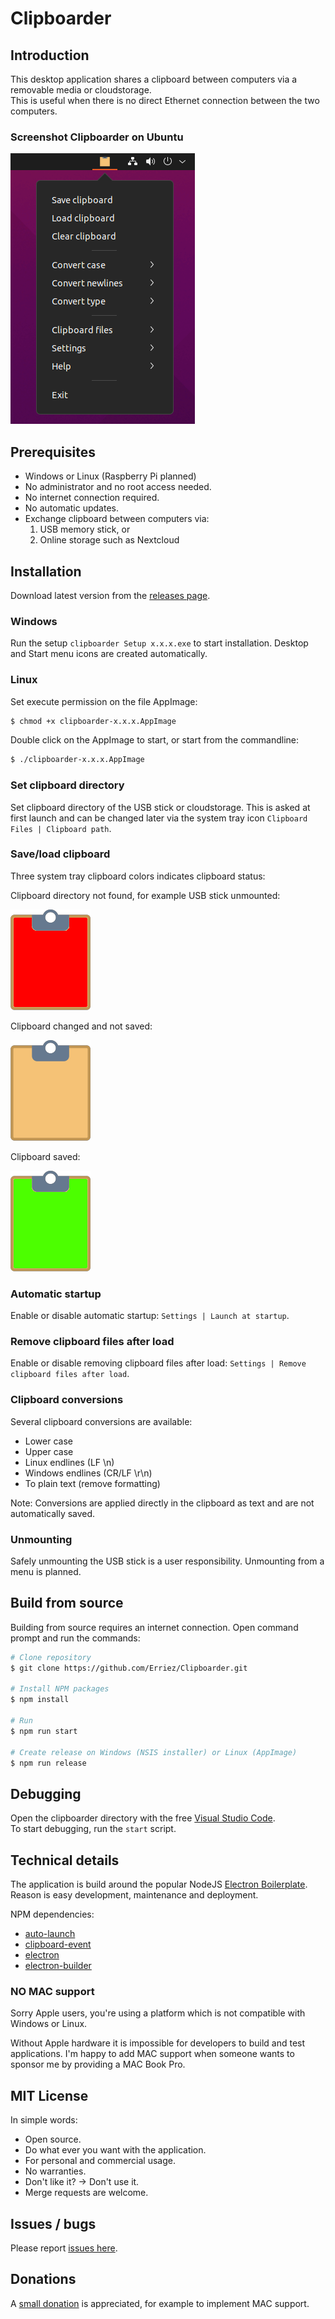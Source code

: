 # Clipboarder

## Introduction

This desktop application shares a clipboard between computers via a removable media or cloudstorage.  
This is useful when there is no direct Ethernet connection between the two computers.

### Screenshot Clipboarder on Ubuntu

![Screenshot Clipboard Ubuntu](screenshots/screenshot-clipboarder-ubuntu.png)

## Prerequisites

* Windows or Linux (Raspberry Pi planned)
* No administrator and no root access needed.
* No internet connection required.
* No automatic updates.
* Exchange clipboard between computers via:
  1. USB memory stick, or
  2. Online storage such as Nextcloud

## Installation

Download latest version from the [releases page](https://github.com/Erriez/Clipboarder/releases).

### Windows

Run the setup `clipboarder Setup x.x.x.exe` to start installation.
Desktop and Start menu icons are created automatically.

### Linux

Set execute permission on the file AppImage:

```bash
$ chmod +x clipboarder-x.x.x.AppImage
```

Double click on the AppImage to start, or start from the commandline:

```bash
$ ./clipboarder-x.x.x.AppImage
```

### Set clipboard directory

Set clipboard directory of the USB stick or cloudstorage. This is asked at first launch and can be changed later via the system tray icon `Clipboard Files | Clipboard path`.

### Save/load clipboard

Three system tray clipboard colors indicates clipboard status:

Clipboard directory not found, for example USB stick unmounted:

![Clipboard dir unmounted](resources/clipboard-red.png)

Clipboard changed and not saved:

![Clipboard changed](resources/clipboard-yellow.png)

Clipboard saved:

![Clipboard saved](resources/clipboard-green.png)

### Automatic startup

Enable or disable automatic startup: `Settings | Launch at startup`.

### Remove clipboard files after load

Enable or disable removing clipboard files after load: `Settings | Remove clipboard files after load`.

### Clipboard conversions

Several clipboard conversions are available:

* Lower case
* Upper case
* Linux endlines (LF \n)
* Windows endlines (CR/LF \r\n)
* To plain text (remove formatting)

Note: Conversions are applied directly in the clipboard as text and are not automatically saved.

### Unmounting

Safely unmounting the USB stick is a user responsibility. Unmounting from a menu is planned.

## Build from source

Building from source requires an internet connection. Open command prompt and run the commands:

```bash
# Clone repository
$ git clone https://github.com/Erriez/Clipboarder.git

# Install NPM packages
$ npm install

# Run
$ npm run start

# Create release on Windows (NSIS installer) or Linux (AppImage)
$ npm run release
```

## Debugging

Open the clipboarder directory with the free [Visual Studio Code](https://code.visualstudio.com/).  
To start debugging, run the `start` script.

## Technical details

The application is build around the popular NodeJS [Electron Boilerplate](https://github.com/szwacz/electron-boilerplate). 
Reason is easy development, maintenance and deployment.

NPM dependencies:
* [auto-launch](https://www.npmjs.com/package/auto-launch)
* [clipboard-event](https://www.npmjs.com/package/clipboard-event)
* [electron](https://www.electronjs.org/)
* [electron-builder](https://www.electron.build/)

### NO MAC support

Sorry Apple users, you're using a platform which is not compatible with Windows or Linux.

Without Apple hardware it is impossible for developers to build and test applications. 
I'm happy to add MAC support when someone wants to sponsor me by providing a MAC Book Pro.

## MIT License

In simple words: 
* Open source.
* Do what ever you want with the application.
* For personal and commercial usage.
* No warranties.
* Don't like it? -> Don't use it.
* Merge requests are welcome.

## Issues / bugs

Please report [issues here](https://github.com/Erriez/Clipboarder/issues).

## Donations

A [small donation](https://www.paypal.com/donate/?cmd=_s-xclick&hosted_button_id=FUPLMV8JNMJTQ) is appreciated, for example to implement MAC support.
